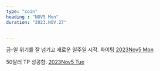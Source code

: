 ```yaml
---
type: "coin"
heading : "NOV5 Mon"
duration: "2023.NOV.27"


---
```

 


금-일 위기를 잘 넘기고 새로운 일주일 시작. 화이팅 
[2023Nov5 Mon](/todo/images/Document2023NOV5-Mon.pdf)


50달러 TP 성공함.
[2023Nov5 Tue](/todo/images/Document2023NOV5-Tue.pdf)






